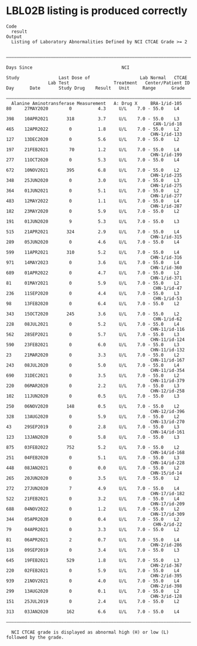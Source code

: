 # LBL02B listing is produced correctly

    Code
      result
    Output
      Listing of Laboratory Abnormalities Defined by NCI CTCAE Grade >= 2
      
      ————————————————————————————————————————————————————————————————————————————————————————————————————————————————————————————————————————————
                                                                                                  Days Since                                  NCI 
                                                                             Study               Last Dose of                   Lab Normal   CTCAE
                    Lab Test                 Treatment   Center/Patient ID    Day      Date       Study Drug    Result   Unit     Range      Grade
      ————————————————————————————————————————————————————————————————————————————————————————————————————————————————————————————————————————————
      Alanine Aminotransferase Measurement   A: Drug X     BRA-1/id-105       80     27MAY2020        0          4.3     U/L    7.0 - 55.0    L4  
                                                                              398    10APR2021       318         3.7     U/L    7.0 - 55.0    L3  
                                                            CAN-1/id-18       465    12APR2022        0          1.8     U/L    7.0 - 55.0    L2  
                                                           CHN-1/id-133       127    13DEC2020        0          5.6     U/L    7.0 - 55.0    L2  
                                                                              197    21FEB2021        70         1.2     U/L    7.0 - 55.0    L4  
                                                           CHN-1/id-199       277    11OCT2020        0          5.3     U/L    7.0 - 55.0    L4  
                                                                              672    10NOV2021       395         6.8     U/L    7.0 - 55.0    L2  
                                                           CHN-1/id-235       348    25JUN2020        0          3.0     U/L    7.0 - 55.0    L3  
                                                           CHN-1/id-275       364    01JUN2021        0          5.1     U/L    7.0 - 55.0    L2  
                                                           CHN-1/id-277       483    12MAY2022        0          1.1     U/L    7.0 - 55.0    L4  
                                                           CHN-1/id-287       182    23MAY2020        0          5.9     U/L    7.0 - 55.0    L2  
                                                                              191    01JUN2020        9          5.3     U/L    7.0 - 55.0    L3  
                                                                              515    21APR2021       324         2.9     U/L    7.0 - 55.0    L4  
                                                           CHN-1/id-315       289    05JUN2020        0          4.6     U/L    7.0 - 55.0    L4  
                                                                              599    11APR2021       310         5.2     U/L    7.0 - 55.0    L4  
                                                           CHN-1/id-316       971    14MAY2023        0          3.6     U/L    7.0 - 55.0    L4  
                                                           CHN-1/id-360       689    01APR2022        0          4.7     U/L    7.0 - 55.0    L2  
                                                           CHN-1/id-371       81     01MAY2021        0          5.9     U/L    7.0 - 55.0    L2  
                                                            CHN-1/id-47       236    11SEP2020        0          4.4     U/L    7.0 - 55.0    L3  
                                                            CHN-1/id-53       98     13FEB2020        0          6.4     U/L    7.0 - 55.0    L2  
                                                                              343    15OCT2020       245         3.6     U/L    7.0 - 55.0    L2  
                                                            CHN-1/id-62       228    08JUL2021        0          5.2     U/L    7.0 - 55.0    L4  
                                                           CHN-11/id-116      562    28SEP2021        0          5.7     U/L    7.0 - 55.0    L3  
                                                           CHN-11/id-124      590    23FEB2021        0          6.0     U/L    7.0 - 55.0    L3  
                                                           CHN-11/id-132      23     21MAR2020        0          3.3     U/L    7.0 - 55.0    L2  
                                                           CHN-11/id-167      243    08JUL2020        0          5.0     U/L    7.0 - 55.0    L4  
                                                           CHN-11/id-354      690    31DEC2021        0          3.5     U/L    7.0 - 55.0    L2  
                                                           CHN-11/id-379      220    06MAR2020        0          2.2     U/L    7.0 - 55.0    L3  
                                                           CHN-12/id-258      102    11JUN2020        0          0.5     U/L    7.0 - 55.0    L3  
                                                                              250    06NOV2020       148         0.5     U/L    7.0 - 55.0    L2  
                                                           CHN-12/id-396      328    13AUG2020        0          5.9     U/L    7.0 - 55.0    L2  
                                                           CHN-13/id-270      43     29SEP2019        0          2.8     U/L    7.0 - 55.0    L3  
                                                           CHN-14/id-161      123    13JAN2020        0          5.8     U/L    7.0 - 55.0    L3  
                                                                              875    03FEB2022       752         5.2     U/L    7.0 - 55.0    L2  
                                                           CHN-14/id-168      251    04FEB2020        0          5.1     U/L    7.0 - 55.0    L3  
                                                           CHN-14/id-228      448    08JAN2021        0          0.0     U/L    7.0 - 55.0    L2  
                                                           CHN-15/id-14       265    20JUN2020        0          3.5     U/L    7.0 - 55.0    L2  
                                                                              272    27JUN2020        7          4.9     U/L    7.0 - 55.0    L4  
                                                           CHN-17/id-182      522    21FEB2021        0          3.2     U/L    7.0 - 55.0    L4  
                                                           CHN-17/id-209      688    04NOV2022        0          1.2     U/L    7.0 - 55.0    L2  
                                                           CHN-17/id-309      344    05APR2020        0          0.4     U/L    7.0 - 55.0    L2  
                                                            CHN-2/id-22       79     04APR2021        0          3.3     U/L    7.0 - 55.0    L2  
                                                                              81     06APR2021        2          0.7     U/L    7.0 - 55.0    L4  
                                                           CHN-2/id-286       116    09SEP2019        0          3.4     U/L    7.0 - 55.0    L3  
                                                                              645    19FEB2021       529         1.8     U/L    7.0 - 55.0    L3  
                                                           CHN-2/id-367       220    02FEB2021        0          5.9     U/L    7.0 - 55.0    L4  
                                                           CHN-2/id-395       939    21NOV2021        0          4.0     U/L    7.0 - 55.0    L4  
                                                           CHN-2/id-398       299    13AUG2020        0          0.1     U/L    7.0 - 55.0    L2  
                                                           CHN-3/id-128       151    25JUL2019        0          2.4     U/L    7.0 - 55.0    L2  
                                                                              313    03JAN2020       162         6.6     U/L    7.0 - 55.0    L4  
      ————————————————————————————————————————————————————————————————————————————————————————————————————————————————————————————————————————————
      
      NCI CTCAE grade is displayed as abnormal high (H) or low (L) followed by the grade.

